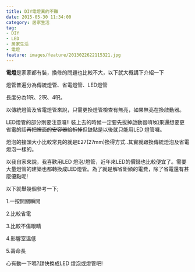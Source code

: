 ```yaml
---
title: DIY電燈真的不難
date: 2015-05-30 11:34:00
category: 居家生活
tag:
- DIY
- LED
- 居家生活
- 電燈
feature: images/feature/2013022622115321.jpg
---
```

**電燈**是家家都有裝，換修的問題也比較不大，以下就大概講下介紹一下



燈管普遍分為傳統燈管、省電燈管、LED燈管

長度分為1呎、2呎、4呎。



以傳統燈管及省電燈管來說，只需更換燈管檢查有無亮，如果無亮在換啟動器。

LED燈管的部分則要注意囉!! 裝上去的時候一定要先拔掉啟動器唷!如果還想要更省電的話~~再把裡面的安容器給拆掉~~但缺點是以後就只能用LED 燈管囉。



燈泡的接頭大小比較常見的就是E27(27mm)換得方式..其實就跟換傳統燈泡及省電燈泡一樣的。



以我自家來說，我喜歡用LED 燈泡/燈管，近年來LED的價錢也比較便宜了。需要大量燈管的建築也都轉換成LED燈管。為了就是解省鉅額的電費，除了省電還有甚麼優點呢!

以下就舉幾個參考一下;

1.一按開關瞬開

2.比較省電

3.比較不傷眼睛

4.影響室溫低

5.壽命長

心有動一下嗎?趕快換成LED 燈泡或燈管吧!
